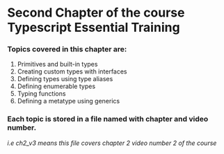 # Second Chapter of the course **Typescript Essential Training**

### Topics covered in this chapter are:
1. Primitives and built-in types
2. Creating custom types with interfaces
3. Defining types using type aliases
4. Defining enumerable types
5. Typing functions
6. Defining a metatype using generics

### Each topic is stored in a file named with chapter and video number. 
*i.e ch2_v3 means this file covers chapter 2 video number 2 of the course*
